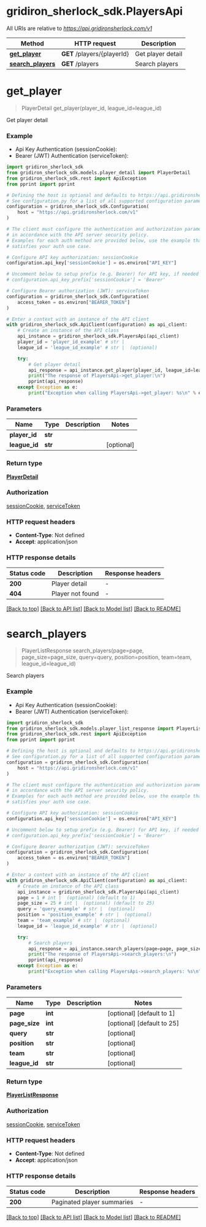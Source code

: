 # gridiron_sherlock_sdk.PlayersApi

All URIs are relative to *https://api.gridironsherlock.com/v1*

Method | HTTP request | Description
------------- | ------------- | -------------
[**get_player**](PlayersApi.md#get_player) | **GET** /players/{playerId} | Get player detail
[**search_players**](PlayersApi.md#search_players) | **GET** /players | Search players


# **get_player**
> PlayerDetail get_player(player_id, league_id=league_id)

Get player detail

### Example

* Api Key Authentication (sessionCookie):
* Bearer (JWT) Authentication (serviceToken):

```python
import gridiron_sherlock_sdk
from gridiron_sherlock_sdk.models.player_detail import PlayerDetail
from gridiron_sherlock_sdk.rest import ApiException
from pprint import pprint

# Defining the host is optional and defaults to https://api.gridironsherlock.com/v1
# See configuration.py for a list of all supported configuration parameters.
configuration = gridiron_sherlock_sdk.Configuration(
    host = "https://api.gridironsherlock.com/v1"
)

# The client must configure the authentication and authorization parameters
# in accordance with the API server security policy.
# Examples for each auth method are provided below, use the example that
# satisfies your auth use case.

# Configure API key authorization: sessionCookie
configuration.api_key['sessionCookie'] = os.environ["API_KEY"]

# Uncomment below to setup prefix (e.g. Bearer) for API key, if needed
# configuration.api_key_prefix['sessionCookie'] = 'Bearer'

# Configure Bearer authorization (JWT): serviceToken
configuration = gridiron_sherlock_sdk.Configuration(
    access_token = os.environ["BEARER_TOKEN"]
)

# Enter a context with an instance of the API client
with gridiron_sherlock_sdk.ApiClient(configuration) as api_client:
    # Create an instance of the API class
    api_instance = gridiron_sherlock_sdk.PlayersApi(api_client)
    player_id = 'player_id_example' # str | 
    league_id = 'league_id_example' # str |  (optional)

    try:
        # Get player detail
        api_response = api_instance.get_player(player_id, league_id=league_id)
        print("The response of PlayersApi->get_player:\n")
        pprint(api_response)
    except Exception as e:
        print("Exception when calling PlayersApi->get_player: %s\n" % e)
```



### Parameters


Name | Type | Description  | Notes
------------- | ------------- | ------------- | -------------
 **player_id** | **str**|  | 
 **league_id** | **str**|  | [optional] 

### Return type

[**PlayerDetail**](PlayerDetail.md)

### Authorization

[sessionCookie](../README.md#sessionCookie), [serviceToken](../README.md#serviceToken)

### HTTP request headers

 - **Content-Type**: Not defined
 - **Accept**: application/json

### HTTP response details

| Status code | Description | Response headers |
|-------------|-------------|------------------|
**200** | Player detail |  -  |
**404** | Player not found |  -  |

[[Back to top]](#) [[Back to API list]](../README.md#documentation-for-api-endpoints) [[Back to Model list]](../README.md#documentation-for-models) [[Back to README]](../README.md)

# **search_players**
> PlayerListResponse search_players(page=page, page_size=page_size, query=query, position=position, team=team, league_id=league_id)

Search players

### Example

* Api Key Authentication (sessionCookie):
* Bearer (JWT) Authentication (serviceToken):

```python
import gridiron_sherlock_sdk
from gridiron_sherlock_sdk.models.player_list_response import PlayerListResponse
from gridiron_sherlock_sdk.rest import ApiException
from pprint import pprint

# Defining the host is optional and defaults to https://api.gridironsherlock.com/v1
# See configuration.py for a list of all supported configuration parameters.
configuration = gridiron_sherlock_sdk.Configuration(
    host = "https://api.gridironsherlock.com/v1"
)

# The client must configure the authentication and authorization parameters
# in accordance with the API server security policy.
# Examples for each auth method are provided below, use the example that
# satisfies your auth use case.

# Configure API key authorization: sessionCookie
configuration.api_key['sessionCookie'] = os.environ["API_KEY"]

# Uncomment below to setup prefix (e.g. Bearer) for API key, if needed
# configuration.api_key_prefix['sessionCookie'] = 'Bearer'

# Configure Bearer authorization (JWT): serviceToken
configuration = gridiron_sherlock_sdk.Configuration(
    access_token = os.environ["BEARER_TOKEN"]
)

# Enter a context with an instance of the API client
with gridiron_sherlock_sdk.ApiClient(configuration) as api_client:
    # Create an instance of the API class
    api_instance = gridiron_sherlock_sdk.PlayersApi(api_client)
    page = 1 # int |  (optional) (default to 1)
    page_size = 25 # int |  (optional) (default to 25)
    query = 'query_example' # str |  (optional)
    position = 'position_example' # str |  (optional)
    team = 'team_example' # str |  (optional)
    league_id = 'league_id_example' # str |  (optional)

    try:
        # Search players
        api_response = api_instance.search_players(page=page, page_size=page_size, query=query, position=position, team=team, league_id=league_id)
        print("The response of PlayersApi->search_players:\n")
        pprint(api_response)
    except Exception as e:
        print("Exception when calling PlayersApi->search_players: %s\n" % e)
```



### Parameters


Name | Type | Description  | Notes
------------- | ------------- | ------------- | -------------
 **page** | **int**|  | [optional] [default to 1]
 **page_size** | **int**|  | [optional] [default to 25]
 **query** | **str**|  | [optional] 
 **position** | **str**|  | [optional] 
 **team** | **str**|  | [optional] 
 **league_id** | **str**|  | [optional] 

### Return type

[**PlayerListResponse**](PlayerListResponse.md)

### Authorization

[sessionCookie](../README.md#sessionCookie), [serviceToken](../README.md#serviceToken)

### HTTP request headers

 - **Content-Type**: Not defined
 - **Accept**: application/json

### HTTP response details

| Status code | Description | Response headers |
|-------------|-------------|------------------|
**200** | Paginated player summaries |  -  |

[[Back to top]](#) [[Back to API list]](../README.md#documentation-for-api-endpoints) [[Back to Model list]](../README.md#documentation-for-models) [[Back to README]](../README.md)

